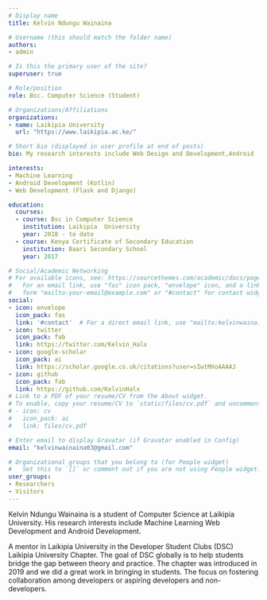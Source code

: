 ```yaml
---
# Display name
title: Kelvin Ndungu Wainaina

# Username (this should match the folder name)
authors:
- admin

# Is this the primary user of the site?
superuser: true

# Role/position
role: Bsc. Computer Science (Student)

# Organizations/Affiliations
organizations:
- name: Laikipia University
  url: "https://www.laikipia.ac.ke/"

# Short bio (displayed in user profile at end of posts)
bio: My research interests include Web Design and Development,Android  Development and Machine Learning.

interests:
- Machine Learning
- Android Development (Kotlin)
- Web Development (Flask and Django)

education:
  courses:
  - course: Bsc in Computer Science
    institution: Laikipia  University
    year: 2018 - to date
  - course: Kenya Certificate of Secondary Education
    institution: Baari Secondary School
    year: 2017

# Social/Academic Networking
# For available icons, see: https://sourcethemes.com/academic/docs/page-builder/#icons
#   For an email link, use "fas" icon pack, "envelope" icon, and a link in the
#   form "mailto:your-email@example.com" or "#contact" for contact widget.
social:
- icon: envelope
  icon_pack: fas
  link: '#contact'  # For a direct email link, use "mailto:kelvinwainaina@gmail.com".
- icon: twitter
  icon_pack: fab
  link: https://twitter.com/Kelvin_Halx
- icon: google-scholar
  icon_pack: ai
  link: https://scholar.google.co.uk/citations?user=sIwtMXoAAAAJ
- icon: github
  icon_pack: fab
  link: https://github.com/KelvinHalx
# Link to a PDF of your resume/CV from the About widget.
# To enable, copy your resume/CV to `static/files/cv.pdf` and uncomment the lines below.
# - icon: cv
#   icon_pack: ai
#   link: files/cv.pdf

# Enter email to display Gravatar (if Gravatar enabled in Config)
email: "kelvinwainaina03@gmail.com"

# Organizational groups that you belong to (for People widget)
#   Set this to `[]` or comment out if you are not using People widget.
user_groups:
- Researchers
- Visitors
---
```


Kelvin Ndungu Wainaina is a student of Computer Science at Laikipia University.
His research interests include Machine Learning Web Development and Android Development.

A mentor in Laikipia University in the  Developer Student Clubs (DSC) Laikipia University Chapter. 
The goal of DSC globally is to help students bridge the gap between theory and practice.
The chapter was introduced in 2019 and we did a great work in bringing in students.
The focus on fostering collaboration among developers or aspiring developers and non-developers.

